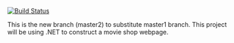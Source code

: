 [![Build Status](https://dev.azure.com/seansuh/MovieShop/_apis/build/status/MovieShop%20CI?branchName=master2)](https://dev.azure.com/seansuh/MovieShop/_build/latest?definitionId=1&branchName=master2)

This is the new branch (master2) to substitute master1 branch.
This project will be using .NET to construct a movie shop webpage.

